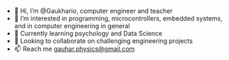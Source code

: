 - 👋 Hi, I’m @Gaukhario, computer engineer and teacher
- 👀 I’m interested in programming, microcontrollers, embedded systems, and in computer engineering in general
- 🌱 Currently learning psychology and Data Science
- 💞️ Looking to collaborate on challenging engineering projects
- 📫 Reach me gauhar.physics@gmail.com

<!---
Gaukhario/Gaukhario is a ✨ special ✨ repository because its `README.md` (this file) appears on your GitHub profile.
You can click the Preview link to take a look at your changes.
--->
